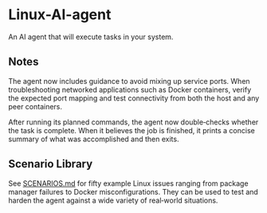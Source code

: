 # Linux-AI-agent
An AI agent that will execute tasks in your system.

## Notes

The agent now includes guidance to avoid mixing up service ports. When
troubleshooting networked applications such as Docker containers, verify the
expected port mapping and test connectivity from both the host and any peer
containers.

After running its planned commands, the agent now double‑checks whether the
task is complete. When it believes the job is finished, it prints a concise
summary of what was accomplished and then exits.

## Scenario Library

See [SCENARIOS.md](SCENARIOS.md) for fifty example Linux issues ranging from
package manager failures to Docker misconfigurations. They can be used to test
and harden the agent against a wide variety of real‑world situations.
